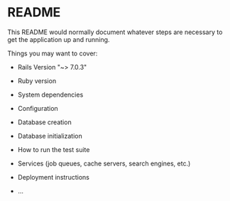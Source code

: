# README

This README would normally document whatever steps are necessary to get the
application up and running.

Things you may want to cover:

* Rails Version "~> 7.0.3"
* Ruby version 

* System dependencies

* Configuration

* Database creation

* Database initialization

* How to run the test suite

* Services (job queues, cache servers, search engines, etc.)

* Deployment instructions

* ...
